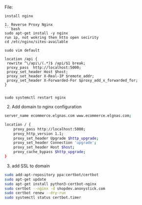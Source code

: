 File:
```
install nginx 

1. Reverse Proxy Nginx
```bash
sudo apt-get install -y nginx 
run ip, not wokring then htto open secirity
cd /etc/nginx/sites-available

sudo vim default

location /api { 
 rewrite ^\/api\/(.*)$ /api/$1 break;
 proxy_pass  http://localhost:5000;
 proxy_set_header Host $host;
 proxy_set_header X-Real-IP $remote_addr;
 proxy_set_header X-Forwarded-For $proxy_add_x_forwarded_for;
}


sudo systemctl restart nginx
```

2. Add domain to nginx configuration


```bash
server_name ecommerce.elgnas.com www.ecommerce.elgnas.com;

location / {
    proxy_pass http://localhost:5000; 
    proxy_http_version 1.1;
    proxy_set_header Upgrade $http_upgrade;
    proxy_set_header Connection 'upgrade';
    proxy_set_header Host $host;
    proxy_cache_bypass $http_upgrade;
}
```

3. add SSL to domain 

```bash
sudo add-apt-repository ppa:certbot/certbot
sudo apt-get update
sudo apt-get install python3-certbot-nginx
sudo certbot --nginx -d shopdev.anonystick.com
sudo certbot renew --dry-run
sudo systemctl status certbot.timer
```